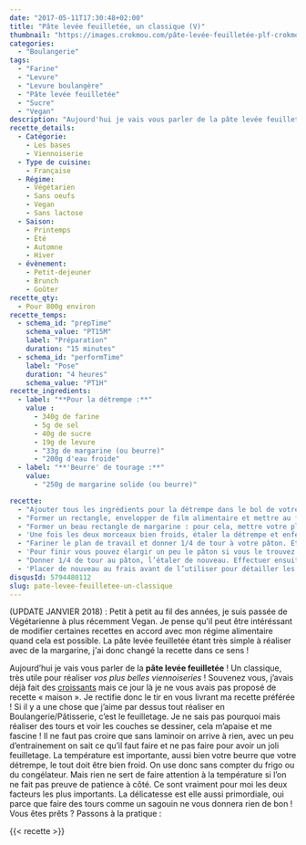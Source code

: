 ```yaml
---
date: "2017-05-11T17:30:48+02:00"
title: "Pâte levée feuilletée, un classique (V)"
thumbnail: "https://images.crokmou.com/pâte-levée-feuilletée-plf-crokmou-blog-cuisine-voyage-1-14.jpg"
categories:
  - "Boulangerie"
tags:
  - "Farine"
  - "Levure"
  - "Levure boulangère"
  - "Pâte levée feuilletée"
  - "Sucre"
  - "Vegan"
description: "Aujourd'hui je vais vous parler de la pâte levée feuilletée ! Un classique, très utile pour réaliser vos plus belles viennoiseries ! Souvenez vous ..."
recette_details:
  - Catégorie:
    - Les bases
    - Viennoiserie
  - Type de cuisine:
    - Française  
  - Régime:
    - Végétarien
    - Sans oeufs
    - Vegan
    - Sans lactose
  - Saison:
    - Printemps
    - Été
    - Automne
    - Hiver
  - évènement:
    - Petit-dejeuner
    - Brunch
    - Goûter
recette_qty:
  - Pour 800g environ
recette_temps:
  - schema_id: "prepTime"
    schema_value: "PT15M"
    label: "Préparation"
    duration: "15 minutes"
  - schema_id: "performTime"
    label: "Pose"
    duration: "4 heures"
    schema_value: "PT1H"
recette_ingredients:
  - label: "**Pour la détrempe :**"
    value :
      - 340g de farine
      - 5g de sel
      - 40g de sucre
      - 19g de levure
      - "33g de margarine (ou beurre)"
      - "200g d'eau froide"
  - label: "**'Beurre' de tourage :**"
    value:
      - "250g de margarine solide (ou beurre)"

recette:
  - "Ajouter tous les ingrédients pour la détrempe dans le bol de votre robot, pétrir 5/10 minutes afin d’avoir une pâte homogène"
  - "Former un rectangle, envelopper de film alimentaire et mettre au frais"
  - "Former un beau rectangle de margarine : pour cela, mettre votre plaquette de margarine dans du papier sulfurisé et frapper à l’aide d’un rouleau pour former un morceau régulier d’un demi centimètre d’épaisseur maximum. Mettre au frais"
  - 'Une fois les deux morceaux bien froids, étaler la détrempe et enferme la margarine dedans comme dans les photos 2, 3 et 4.Remettre au frais 1h/1h30 (frigo) et environ 30/40 minutes au congélateur   ![Pâte levée feuilletée, pas à pas](https://images.crokmou.com/pâte-levée-feuilletée-plf-crokmou-blog-cuisine-voyage-1.jpg "Pâte levée feuilletée, pas à pas") ![Pâte levée feuilletée, pas à pas](https://images.crokmou.com/pâte-levée-feuilletée-plf-crokmou-blog-cuisine-voyage-1-1.jpg "Pâte levée feuilletée, pas à pas") ![Pâte levée feuilletée, pas à pas](https://images.crokmou.com/pâte-levée-feuilletée-plf-crokmou-blog-cuisine-voyage-1-2.jpg "Pâte levée feuilletée, pas à pas")![Pâte levée feuilletée, pas à pas](https://images.crokmou.com/pâte-levée-feuilletée-plf-crokmou-blog-cuisine-voyage-1-3.jpg "Pâte levée feuilletée, pas à pas")'
  - "Fariner le plan de travail et donner 1/4 de tour à votre pâton. Etaler de manière régulière le pâton, il doit être assez long. Faites ensuite un tour en 4 (ou portefeuille) comme sur les photos 3, 4 et"
  - 'Pour finir vous pouvez élargir un peu le pâton si vous le trouvez trop étroit. Remettre au frais   ![Pâte levée feuilletée, pas à pas](https://images.crokmou.com/pâte-levée-feuilletée-plf-crokmou-blog-cuisine-voyage-1-4.jpg "Pâte levée feuilletée, pas à pas") ![Pâte levée feuilletée, pas à pas](https://images.crokmou.com/pâte-levée-feuilletée-plf-crokmou-blog-cuisine-voyage-1-5.jpg "Pâte levée feuilletée, pas à pas") ![Pâte levée feuilletée, pas à pas](https://images.crokmou.com/pâte-levée-feuilletée-plf-crokmou-blog-cuisine-voyage-1-6.jpg "Pâte levée feuilletée, pas à pas") ![Pâte levée feuilletée, pas à pas](https://images.crokmou.com/pâte-levée-feuilletée-plf-crokmou-blog-cuisine-voyage-1-7.jpg "Pâte levée feuilletée, pas à pas") ![Pâte levée feuilletée, pas à pas](https://images.crokmou.com/pâte-levée-feuilletée-plf-crokmou-blog-cuisine-voyage-1-8.jpg "Pâte levée feuilletée, pas à pas")![Pâte levée feuilletée, pas à pas](https://images.crokmou.com/pâte-levée-feuilletée-plf-crokmou-blog-cuisine-voyage-1-9.jpg "Pâte levée feuilletée, pas à pas")'
  - "Donner 1/4 de tour au pâton, l’étaler de nouveau. Effectuer ensuite un tour en 3 comme sur les photos 3 et"
  - 'Placer de nouveau au frais avant de l’utiliser pour détailler les viennoiseries.   Cette pâte levée feuilletée peut être congelée (une fois façonnée, c’est à dire une fois vos croissants ou autres réalisés) mais quelques jours seulement ! Autrement la levure risque de ne plus faire effet. Décongeler les viennoiseries au frigo, puis procéder à la pousse dans un endroit chaud (max 28°C). Dorer, et mettre à cuire.   ![Pâte levée feuilletée, pas à pas](https://images.crokmou.com/pâte-levée-feuilletée-plf-crokmou-blog-cuisine-voyage-1-10.jpg "Pâte levée feuilletée, pas à pas") ![Pâte levée feuilletée, pas à pas](https://images.crokmou.com/pâte-levée-feuilletée-plf-crokmou-blog-cuisine-voyage-1-11.jpg "Pâte levée feuilletée, pas à pas") ![Pâte levée feuilletée, pas à pas](https://images.crokmou.com/pâte-levée-feuilletée-plf-crokmou-blog-cuisine-voyage-1-12.jpg "Pâte levée feuilletée, pas à pas")![Pâte levée feuilletée, pas à pas](https://images.crokmou.com/pâte-levée-feuilletée-plf-crokmou-blog-cuisine-voyage-1-13.jpg "Pâte levée feuilletée, pas à pas")'
disqusId: 5794480112
slug: pate-levee-feuilletee-un-classique
---
```

(UPDATE JANVIER 2018) : Petit à petit au fil des années, je suis passée de Végétarienne à plus récemment Vegan. Je pense qu'il peut être intéréssant de modifier certaines recettes en accord avec mon régime alimentaire quand cela est possible. La pâte levée feuilletée étant très simple à réaliser avec de la margarine, j'ai donc changé la recette dans ce sens ! 

Aujourd’hui je vais vous parler de la **pâte levée feuilletée** ! Un classique, très utile pour réaliser _vos plus belles viennoiseries_ ! Souvenez vous, j’avais déjà fait des [croissants](https://crokmou.com/2014/04/croissants-pur-beurre) mais ce jour là je ne vous avais pas proposé de recette « maison ». Je rectifie donc le tir en vous livrant ma recette préférée ! Si il y a une chose que j’aime par dessus tout réaliser en Boulangerie/Pâtisserie, c’est le feuilletage. Je ne sais pas pourquoi mais réaliser des tours et voir les couches se dessiner, cela m’apaise et me fascine ! Il ne faut pas croire que sans laminoir on arrive à rien, avec un peu d’entrainement on sait ce qu’il faut faire et ne pas faire pour avoir un joli feuilletage. La température est importante, aussi bien votre beurre que votre détrempe, le tout doit être bien froid. On use donc sans compter du frigo ou du congélateur. Mais rien ne sert de faire attention à la température si l’on ne fait pas preuve de patience à côté. Ce sont vraiment pour moi les deux facteurs les plus importants. La délicatesse est elle aussi primordiale, oui parce que faire des tours comme un sagouin ne vous donnera rien de bon ! Vous êtes prêts ? Passons à la pratique :  


{{< recette >}}
